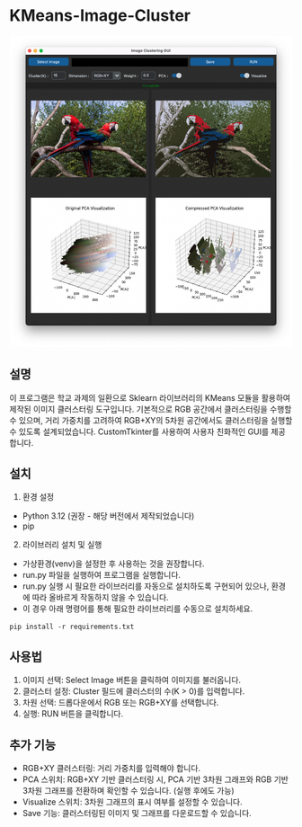 # KMeans-Image-Cluster

![sample_image](sample_image.png)

## 설명
이 프로그램은 학교 과제의 일환으로 Sklearn 라이브러리의 KMeans 모듈을 활용하여 제작된 이미지 클러스터링 도구입니다.
기본적으로 RGB 공간에서 클러스터링을 수행할 수 있으며, 거리 가중치를 고려하여 RGB+XY의 5차원 공간에서도 클러스터링을 실행할 수 있도록 설계되었습니다.
CustomTkinter를 사용하여 사용자 친화적인 GUI를 제공합니다.

## 설치
1. 환경 설정
- Python 3.12 (권장 - 해당 버전에서 제작되었습니다)
- pip
2. 라이브러리 설치 및 실행
- 가상환경(venv)을 설정한 후 사용하는 것을 권장합니다.
- run.py 파일을 실행하여 프로그램을 실행합니다.
- run.py 실행 시 필요한 라이브러리를 자동으로 설치하도록 구현되어 있으나, 환경에 따라 올바르게 작동하지 않을 수 있습니다.
- 이 경우 아래 명령어를 통해 필요한 라이브러리를 수동으로 설치하세요.
```
pip install -r requirements.txt
```

## 사용법
1. 이미지 선택: Select Image 버튼을 클릭하여 이미지를 불러옵니다.
2. 클러스터 설정: Cluster 필드에 클러스터의 수(K > 0)를 입력합니다.
3. 차원 선택: 드롭다운에서 RGB 또는 RGB+XY를 선택합니다.
4. 실행: RUN 버튼을 클릭합니다.

## 추가 기능
- RGB+XY 클러스터링: 거리 가중치를 입력해야 합니다.
- PCA 스위치: RGB+XY 기반 클러스터링 시, PCA 기반 3차원 그래프와 RGB 기반 3차원 그래프를 전환하며 확인할 수 있습니다. (실행 후에도 가능)
- Visualize 스위치: 3차원 그래프의 표시 여부를 설정할 수 있습니다.
- Save 기능: 클러스터링된 이미지 및 그래프를 다운로드할 수 있습니다.

